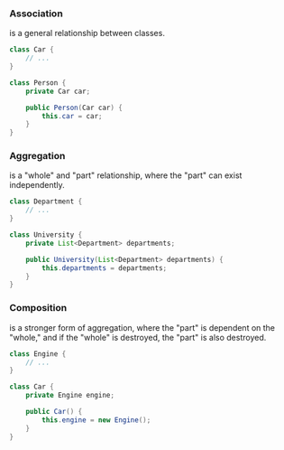 ### Association
is a general relationship between classes.
```java
class Car {
    // ...
}

class Person {
    private Car car;

    public Person(Car car) {
        this.car = car;
    }
}

```
### Aggregation
is a "whole" and "part" relationship, where the "part" can exist independently.
```java
class Department {
    // ...
}

class University {
    private List<Department> departments;

    public University(List<Department> departments) {
        this.departments = departments;
    }
}

```
### Composition
is a stronger form of aggregation, where the "part" is dependent on the "whole," and if the "whole" is
destroyed, the "part" is also destroyed.
```java
class Engine {
    // ...
}

class Car {
    private Engine engine;

    public Car() {
        this.engine = new Engine();
    }
}

```